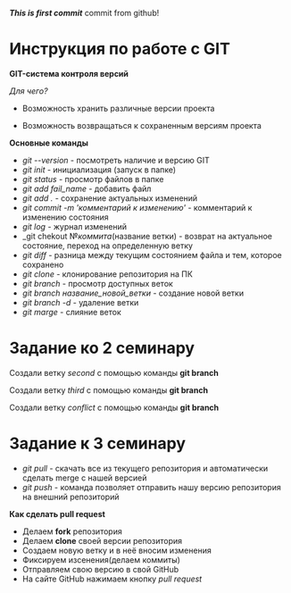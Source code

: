 ***This is first commit***
commit from github!
# Инструкция по работе с GIT

__GIT-система контроля версий__

*Для чего?*

* Возможность хранить различные версии проекта

* Возможность возвращаться к сохраненным версиям проекта

__Основные команды__

* _git --version_ - посмотреть наличие и версию GIT
* _git init_ - инициализация (запуск в папке)
* _git status_ - просмотр файлов в папке
* _git add fail_name_ - добавить файл
* _git add ._ - сохранение актуальных изменений
* _git commit -m 'комментарий к изменению'_ - комментарий к изменению состояния
* _git log_ - журнал изменений
* _git chekout №_коммита_(название ветки) - возврат на актуальное состояние, переход на определенную ветку
* _git diff_ - разница между текущим состоянием файла и тем, которое сохранено
* _git clone_ - клонирование репозитория на ПК
* _git branch_ - просмотр доступных веток
* _git branch название_новой_ветки_ - создание новой ветки
* _git branch -d_ - удаление ветки
* _git marge_ - слияние веток

# Задание ко 2 семинару

Создали ветку *second* с помощью команды **git branch**

Создали ветку *third* с помощью команды **git branch**

Создали ветку *conflict* с помощью команды **git branch**

# Задание к 3 семинару

* _git pull_ - скачать все из текущего репозитория и автоматически сделать merge с нашей версией
* _git push_ - команда позволяет отправить нашу версию репозитория на внешний репозиторий

__Как сделать pull request__

* Делаем __fork__ репозитория
* Делаем __clone__ своей версии репозитория
* Создаем новую ветку и в неё вносим изменения
* Фиксируем изсенения(делаем коммиты)
* Отправляем свою версию в свой GitHub
* На сайте GitHub нажимаем кнопку _pull request_